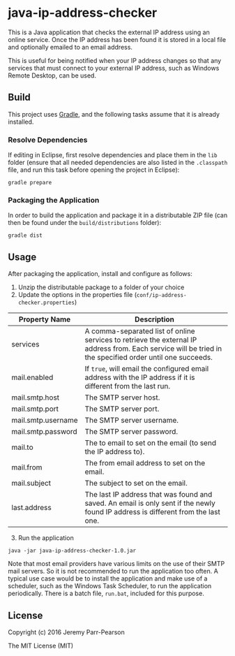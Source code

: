 ﻿# java-ip-address-checker

This is a Java application that checks the external IP address using an online service.  Once the IP address has been found it is stored in a local file and optionally emailed to an email address.

This is useful for being notified when your IP address changes so that any services that must connect to your external IP address, such as Windows Remote Desktop, can be used.

## Build

This project uses [Gradle](http://gradle.org/), and the following tasks assume that it is already installed.

### Resolve Dependencies

If editing in Eclipse, first resolve dependencies and place them in the `lib` folder (ensure that all needed dependencies are also listed in the `.classpath` file, and run this task before opening the project in Eclipse):
```
gradle prepare
```

### Packaging the Application

In order to build the application and package it in a distributable ZIP file (can then be found under the `build/distributions` folder):
```
gradle dist
```

## Usage

After packaging the application, install and configure as follows:
1. Unzip the distributable package to a folder of your choice
2. Update the options in the properties file (`conf/ip-address-checker.properties`)

| Property Name | Description |
| --- | --- |
| services | A comma-separated list of online services to retrieve the external IP address from.  Each service will be tried in the specified order until one succeeds. |
| mail.enabled | If `true`, will email the configured email address with the IP address if it is different from the last run. |
| mail.smtp.host | The SMTP server host. |
| mail.smtp.port | The SMTP server port. |
| mail.smtp.username | The SMTP server username. |
| mail.smtp.password | The SMTP server password. |
| mail.to | The to email to set on the email (to send the IP address to). |
| mail.from | The from email address to set on the email. |
| mail.subject | The subject to set on the email. |
| last.address | The last IP address that was found and saved.  An email is only sent if the newly found IP address is different from the last one. |

3. Run the application
```
java -jar java-ip-address-checker-1.0.jar
```

Note that most email providers have various limits on the use of their SMTP mail servers.  So it is not recommended to run the application too often.  A typical use case would be to install the application and make use of a scheduler, such as the Windows Task Scheduler, to run the application periodically.  There is a batch file, `run.bat`, included for this purpose.

## License

Copyright (c) 2016 Jeremy Parr-Pearson

The MIT License (MIT)
